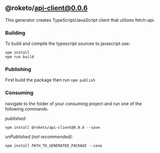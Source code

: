 ## @roketo/api-client@0.0.6

This generator creates TypeScript/JavaScript client that utilizes fetch-api.

### Building

To build and compile the typescript sources to javascript use:
```
npm install
npm run build
```

### Publishing

First build the package then run ```npm publish```

### Consuming

navigate to the folder of your consuming project and run one of the following commands.

_published:_

```
npm install @roketo/api-client@0.0.6 --save
```

_unPublished (not recommended):_

```
npm install PATH_TO_GENERATED_PACKAGE --save
